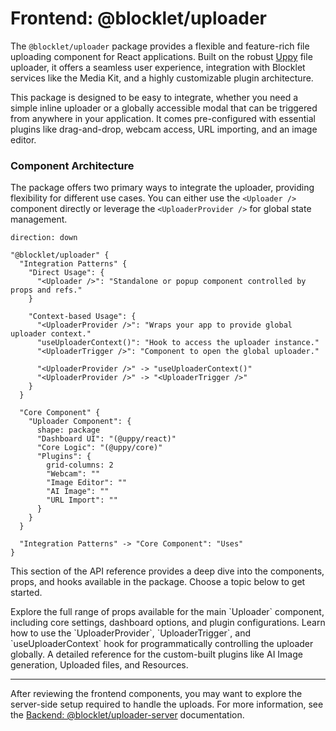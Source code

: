 # Frontend: @blocklet/uploader

The `@blocklet/uploader` package provides a flexible and feature-rich file uploading component for React applications. Built on the robust [Uppy](https://uppy.io/) file uploader, it offers a seamless user experience, integration with Blocklet services like the Media Kit, and a highly customizable plugin architecture.

This package is designed to be easy to integrate, whether you need a simple inline uploader or a globally accessible modal that can be triggered from anywhere in your application. It comes pre-configured with essential plugins like drag-and-drop, webcam access, URL importing, and an image editor.

### Component Architecture

The package offers two primary ways to integrate the uploader, providing flexibility for different use cases. You can either use the `<Uploader />` component directly or leverage the `<UploaderProvider />` for global state management.

```d2
direction: down

"@blocklet/uploader" {
  "Integration Patterns" {
    "Direct Usage": {
      "<Uploader />": "Standalone or popup component controlled by props and refs."
    }

    "Context-based Usage": {
      "<UploaderProvider />": "Wraps your app to provide global uploader context."
      "useUploaderContext()": "Hook to access the uploader instance."
      "<UploaderTrigger />": "Component to open the global uploader."

      "<UploaderProvider />" -> "useUploaderContext()"
      "<UploaderProvider />" -> "<UploaderTrigger />"
    }
  }

  "Core Component" {
    "Uploader Component": {
      shape: package
      "Dashboard UI": "(@uppy/react)"
      "Core Logic": "(@uppy/core)"
      "Plugins": {
        grid-columns: 2
        "Webcam": ""
        "Image Editor": ""
        "AI Image": ""
        "URL Import": ""
      }
    }
  }

  "Integration Patterns" -> "Core Component": "Uses"
}

```

This section of the API reference provides a deep dive into the components, props, and hooks available in the package. Choose a topic below to get started.

<x-cards data-columns="3">
  <x-card data-title="<Uploader /> Component Props" data-icon="lucide:component" data-href="/api-reference/uploader/component-props">
    Explore the full range of props available for the main `Uploader` component, including core settings, dashboard options, and plugin configurations.
  </x-card>
  <x-card data-title="<UploaderProvider /> and Hooks" data-icon="lucide:workflow" data-href="/api-reference/uploader/provider-hooks">
    Learn how to use the `UploaderProvider`, `UploaderTrigger`, and `useUploaderContext` hook for programmatically controlling the uploader globally.
  </x-card>
  <x-card data-title="Available Plugins" data-icon="lucide:plug" data-href="/api-reference/uploader/plugins">
    A detailed reference for the custom-built plugins like AI Image generation, Uploaded files, and Resources.
  </x-card>
</x-cards>

---

After reviewing the frontend components, you may want to explore the server-side setup required to handle the uploads. For more information, see the [Backend: @blocklet/uploader-server](./api-reference-uploader-server.md) documentation.